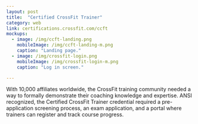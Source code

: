 ```yaml
---
layout: post
title:  "Certified CrossFit Trainer"
category: web
link: certifications.crossfit.com/ccft
mockups:
  - image: /img/ccft-landing.png
    mobileImage: /img/ccft-landing-m.png
    caption: "Landing page."
  - image: /img/crossfit-login.png
    mobileImage: /img/crossfit-login-m.png
    caption: "Log in screen."

---
```

With 10,000 affiliates worldwide, the CrossFit training community needed a way to formally demonstrate their coaching knowledge and expertise. 
ANSI recognized, the Certified CrossFit Trainer credential required a pre-application screening process, an exam application, and a portal where trainers can register 
and track course progress.